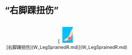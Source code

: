 # “右脚踝扭伤”  
<div style="display:table"><div style="display:inline-block;padding-top:15px;padding-left:5px;border:none;text-align:center;min-width:150px;min-height:0px;margin: auto">[<div style="width:50px;display:inline-block;text-align:center"><img decoding="async" src="Sprite/SprainedAnkle.png" href="a.md" style="max-width:50px;max-height:50px;"></div><br>[右脚踝扭伤](W_LegSprainedR.md)](W_LegSprainedR.md)</div></div>  
  
